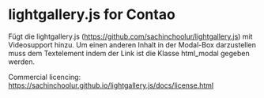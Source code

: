 # lightgallery.js for Contao

Fügt die lightgallery.js (https://github.com/sachinchoolur/lightgallery.js) mit Videosupport hinzu. Um einen anderen Inhalt in der Modal-Box darzustellen muss dem Textelement indem der Link ist die Klasse html_modal gegeben werden.


Commercial licencing: https://sachinchoolur.github.io/lightgallery.js/docs/license.html
